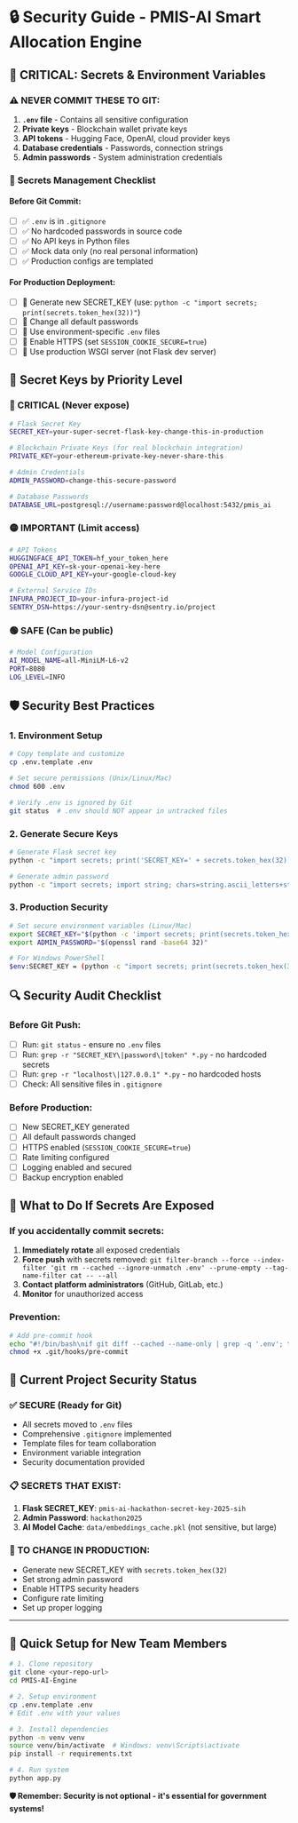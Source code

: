 # 🔒 Security Guide - PMIS-AI Smart Allocation Engine

## 🚨 **CRITICAL: Secrets & Environment Variables**

### ⚠️ **NEVER COMMIT THESE TO GIT:**

1. **`.env` file** - Contains all sensitive configuration
2. **Private keys** - Blockchain wallet private keys
3. **API tokens** - Hugging Face, OpenAI, cloud provider keys
4. **Database credentials** - Passwords, connection strings
5. **Admin passwords** - System administration credentials

### 🔐 **Secrets Management Checklist**

#### **Before Git Commit:**
- [ ] ✅ `.env` is in `.gitignore`
- [ ] ✅ No hardcoded passwords in source code
- [ ] ✅ No API keys in Python files
- [ ] ✅ Mock data only (no real personal information)
- [ ] ✅ Production configs are templated

#### **For Production Deployment:**
- [ ] 🔄 Generate new SECRET_KEY (use: `python -c "import secrets; print(secrets.token_hex(32))"`)
- [ ] 🔄 Change all default passwords
- [ ] 🔄 Use environment-specific `.env` files
- [ ] 🔄 Enable HTTPS (set `SESSION_COOKIE_SECURE=true`)
- [ ] 🔄 Use production WSGI server (not Flask dev server)

## 🔑 **Secret Keys by Priority Level**

### **🔴 CRITICAL (Never expose)**
```bash
# Flask Secret Key
SECRET_KEY=your-super-secret-flask-key-change-this-in-production

# Blockchain Private Keys (for real blockchain integration)
PRIVATE_KEY=your-ethereum-private-key-never-share-this

# Admin Credentials
ADMIN_PASSWORD=change-this-secure-password

# Database Passwords
DATABASE_URL=postgresql://username:password@localhost:5432/pmis_ai
```

### **🟡 IMPORTANT (Limit access)**
```bash
# API Tokens
HUGGINGFACE_API_TOKEN=hf_your_token_here
OPENAI_API_KEY=sk-your-openai-key-here
GOOGLE_CLOUD_API_KEY=your-google-cloud-key

# External Service IDs
INFURA_PROJECT_ID=your-infura-project-id
SENTRY_DSN=https://your-sentry-dsn@sentry.io/project
```

### **🟢 SAFE (Can be public)**
```bash
# Model Configuration
AI_MODEL_NAME=all-MiniLM-L6-v2
PORT=8080
LOG_LEVEL=INFO
```

## 🛡️ **Security Best Practices**

### **1. Environment Setup**
```bash
# Copy template and customize
cp .env.template .env

# Set secure permissions (Unix/Linux/Mac)
chmod 600 .env

# Verify .env is ignored by Git
git status  # .env should NOT appear in untracked files
```

### **2. Generate Secure Keys**
```bash
# Generate Flask secret key
python -c "import secrets; print('SECRET_KEY=' + secrets.token_hex(32))"

# Generate admin password
python -c "import secrets; import string; chars=string.ascii_letters+string.digits+'!@#$%^&*'; print('ADMIN_PASSWORD=' + ''.join(secrets.choice(chars) for _ in range(20)))"
```

### **3. Production Security**
```bash
# Set secure environment variables (Linux/Mac)
export SECRET_KEY="$(python -c 'import secrets; print(secrets.token_hex(32))')"
export ADMIN_PASSWORD="$(openssl rand -base64 32)"

# For Windows PowerShell
$env:SECRET_KEY = (python -c "import secrets; print(secrets.token_hex(32))")
```

## 🔍 **Security Audit Checklist**

### **Before Git Push:**
- [ ] Run: `git status` - ensure no `.env` files
- [ ] Run: `grep -r "SECRET_KEY\|password\|token" *.py` - no hardcoded secrets
- [ ] Run: `grep -r "localhost\|127.0.0.1" *.py` - no hardcoded hosts
- [ ] Check: All sensitive files in `.gitignore`

### **Before Production:**
- [ ] New SECRET_KEY generated
- [ ] All default passwords changed
- [ ] HTTPS enabled (`SESSION_COOKIE_SECURE=true`)
- [ ] Rate limiting configured
- [ ] Logging enabled and secured
- [ ] Backup encryption enabled

## 🚨 **What to Do If Secrets Are Exposed**

### **If you accidentally commit secrets:**
1. **Immediately rotate** all exposed credentials
2. **Force push** with secrets removed: `git filter-branch --force --index-filter 'git rm --cached --ignore-unmatch .env' --prune-empty --tag-name-filter cat -- --all`
3. **Contact platform administrators** (GitHub, GitLab, etc.)
4. **Monitor** for unauthorized access

### **Prevention:**
```bash
# Add pre-commit hook
echo "#!/bin/bash\nif git diff --cached --name-only | grep -q '.env'; then echo 'ERROR: .env file detected in commit. Aborting.'; exit 1; fi" > .git/hooks/pre-commit
chmod +x .git/hooks/pre-commit
```

## 🎯 **Current Project Security Status**

### **✅ SECURE (Ready for Git)**
- All secrets moved to `.env` files
- Comprehensive `.gitignore` implemented
- Template files for team collaboration
- Environment variable integration
- Security documentation provided

### **📋 SECRETS THAT EXIST:**
1. **Flask SECRET_KEY**: `pmis-ai-hackathon-secret-key-2025-sih`
2. **Admin Password**: `hackathon2025`
3. **AI Model Cache**: `data/embeddings_cache.pkl` (not sensitive, but large)

### **🔄 TO CHANGE IN PRODUCTION:**
- Generate new SECRET_KEY with `secrets.token_hex(32)`
- Set strong admin password
- Enable HTTPS security headers
- Configure rate limiting
- Set up proper logging

---

## 🚀 **Quick Setup for New Team Members**

```bash
# 1. Clone repository
git clone <your-repo-url>
cd PMIS-AI-Engine

# 2. Setup environment
cp .env.template .env
# Edit .env with your values

# 3. Install dependencies
python -m venv venv
source venv/bin/activate  # Windows: venv\Scripts\activate
pip install -r requirements.txt

# 4. Run system
python app.py
```

**🛡️ Remember: Security is not optional - it's essential for government systems!**
